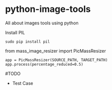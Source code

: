 # python-image-tools
All about images tools using python

Install PIL
```
sudo pip install pil
```

from mass_image_resizer import PicMassResizer

```
app = PicMassResizer(SOURCE_PATH, TARGET_PATH)
app.process(percentage_reduced=0.5)
```

#TODO
- Test Case
